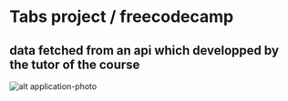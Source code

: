 # Tabs project / freecodecamp

## data fetched from an api which developped by the tutor of the course

![alt  application-photo](https://i.imgur.com/mE4XUng.png)


